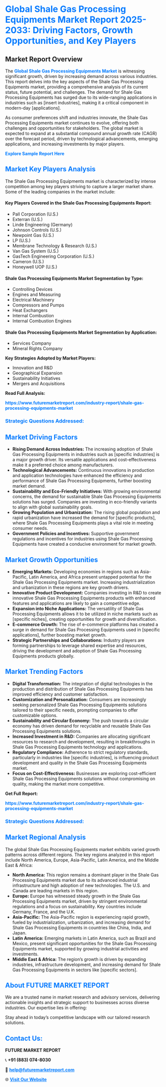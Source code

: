 <h1 style="color: #007BFF;">Global Shale Gas Processing Equipments Market Report 2025-2033: Driving Factors, Growth Opportunities, and Key Players</h1>

<section id="overview">
<h2>Market Report Overview</h2>
<p>The <a href="https://www.futuremarketreport.com/industry-report/shale-gas-processing-equipments-market" style="color: #007BFF; text-decoration: none;"><strong>Global Shale Gas Processing Equipments Market</strong></a> is witnessing significant growth, driven by increasing demand across various industries. This report delves into the key aspects of the Shale Gas Processing Equipments market, providing a comprehensive analysis of its current status, future potential, and challenges. The demand for Shale Gas Processing Equipments has surged due to its wide-ranging applications in industries such as [insert industries], making it a critical component in modern-day [applications].</p>
<p>As consumer preferences shift and industries innovate, the Shale Gas Processing Equipments market continues to evolve, offering both challenges and opportunities for stakeholders. The global market is expected to expand at a substantial compound annual growth rate (CAGR) over the forecast period, driven by technological advancements, emerging applications, and increasing investments by major players.</p>
</section>

<section id="overview">
<p><a href="https://www.futuremarketreport.com/request-sample/reportId=92943" style="color: #007BFF; text-decoration: none;"><strong>Explore Sample Report Here</strong></a></p>
</section>

<section id="key-players">
<h2 style="color: #007BFF;">Market Key Players Analysis</h2>
<p>The Shale Gas Processing Equipments market is characterized by intense competition among key players striving to capture a larger market share. Some of the leading companies in the market include:</p>
<h4>Key Players Covered in the Shale Gas Processing Equipments Report:</h4>
<ul><li>Pall Corporation (U.S.)</li><li>Exterran (U.S.)</li><li>Linde Engineering (Germany)</li><li>Johnson Controls (U.S.)</li><li>Newpoint Gas (U.S.)</li><li>LP (U.S.)</li><li>Membrane Technology &amp; Research (U.S.)</li><li>Van Gas System (U.S.)</li><li>GasTech Engineering Corporation (U.S.)</li><li>Cameron (U.S.)</li><li>Honeywell UOP (U.S.)</li></ul>
<h4>Shale Gas Processing Equipments Market Segmentation by Type:</h4>
<ul><li>Controlling Devices</li><li>Engines and Measuring</li><li>Electrical Machinery</li><li>Compressors and Pumps</li><li>Heat Exchangers</li><li>Internal Combustion</li><li>Internal Combustion Engines</li></ul>

<h4>Shale Gas Processing Equipments Market Segmentation by Application:</h4>
<ul><li>Services Company</li><li>Mineral Rights Company</li></ul>
<p><strong>Key Strategies Adopted by Market Players:</strong></p>
<ul>
<li>Innovation and R&D</li>
<li>Geographical Expansion</li>
<li>Sustainability Initiatives</li>
<li>Mergers and Acquisitions</li>
</ul>
</section>

<section>
<p><strong>Read Full Analysis: </strong></p><a href="https://www.futuremarketreport.com/industry-report/shale-gas-processing-equipments-market" style="color: #007BFF; text-decoration: none;"><strong>https://www.futuremarketreport.com/industry-report/shale-gas-processing-equipments-market</strong></a>
<h3 style="color: #007BFF;">Strategic Questions Addressed:</h3>
</section>

<section id="driving-factors">
<h2 style="color: #007BFF;">Market Driving Factors</h2>
<ul>
<li><strong>Rising Demand Across Industries:</strong> The increasing adoption of Shale Gas Processing Equipments in industries such as [specific industries] is a major growth driver. Its versatile applications and cost-effectiveness make it a preferred choice among manufacturers.</li>
<li><strong>Technological Advancements:</strong> Continuous innovations in production and application technologies have enhanced the efficiency and performance of Shale Gas Processing Equipments, further boosting market demand.</li>
<li><strong>Sustainability and Eco-Friendly Initiatives:</strong> With growing environmental concerns, the demand for sustainable Shale Gas Processing Equipments solutions has surged. Companies are investing in eco-friendly variants to align with global sustainability goals.</li>
<li><strong>Growing Population and Urbanization:</strong> The rising global population and rapid urbanization have increased the demand for [specific products], where Shale Gas Processing Equipments plays a vital role in meeting consumer needs.</li>
<li><strong>Government Policies and Incentives:</strong> Supportive government regulations and incentives for industries using Shale Gas Processing Equipments have created a conducive environment for market growth.</li>
</ul>
</section>

<section id="growth-opportunities">
<h2 style="color: #007BFF;">Market Growth Opportunities</h2>
<ul>
<li><strong>Emerging Markets:</strong> Developing economies in regions such as Asia-Pacific, Latin America, and Africa present untapped potential for the Shale Gas Processing Equipments market. Increasing industrialization and urbanization in these regions are key growth drivers.</li>
<li><strong>Innovative Product Development:</strong> Companies investing in R&D to create innovative Shale Gas Processing Equipments products with enhanced features and applications are likely to gain a competitive edge.</li>
<li><strong>Expansion into Niche Applications:</strong> The versatility of Shale Gas Processing Equipments allows it to be utilized in niche markets such as [specific niches], creating opportunities for growth and diversification.</li>
<li><strong>E-commerce Growth:</strong> The rise of e-commerce platforms has created a surge in demand for Shale Gas Processing Equipments used in [specific applications], further boosting market growth.</li>
<li><strong>Strategic Partnerships and Collaborations:</strong> Industry players are forming partnerships to leverage shared expertise and resources, driving the development and adoption of Shale Gas Processing Equipments products globally.</li>
</ul>
</section>

<section id="trending-factors">
<h2 style="color: #007BFF;">Market Trending Factors</h2>
<ul>
<li><strong>Digital Transformation:</strong> The integration of digital technologies in the production and distribution of Shale Gas Processing Equipments has improved efficiency and customer satisfaction.</li>
<li><strong>Customization and Personalization:</strong> Consumers are increasingly seeking personalized Shale Gas Processing Equipments solutions tailored to their specific needs, prompting companies to offer customizable options.</li>
<li><strong>Sustainability and Circular Economy:</strong> The push towards a circular economy has driven demand for recyclable and reusable Shale Gas Processing Equipments solutions.</li>
<li><strong>Increased Investment in R&D:</strong> Companies are allocating significant resources to research and development, resulting in breakthroughs in Shale Gas Processing Equipments technology and applications.</li>
<li><strong>Regulatory Compliance:</strong> Adherence to strict regulatory standards, particularly in industries like [specific industries], is influencing product development and quality in the Shale Gas Processing Equipments market.</li>
<li><strong>Focus on Cost-Effectiveness:</strong> Businesses are exploring cost-efficient Shale Gas Processing Equipments solutions without compromising on quality, making the market more competitive.</li>
</ul>
</section>

<section>
<p><strong>Get Full Report: </strong></p><a href="https://www.futuremarketreport.com/industry-report/shale-gas-processing-equipments-market" style="color: #007BFF; text-decoration: none;"><strong>https://www.futuremarketreport.com/industry-report/shale-gas-processing-equipments-market</strong></a>
<h3 style="color: #007BFF;">Strategic Questions Addressed:</h3>
</section>


<section id="regional-analysis">
<h2 style="color: #007BFF;">Market Regional Analysis</h2>
<p>The global Shale Gas Processing Equipments market exhibits varied growth patterns across different regions. The key regions analyzed in this report include North America, Europe, Asia-Pacific, Latin America, and the Middle East & Africa:</p>
<ul>
<li><strong>North America:</strong> This region remains a dominant player in the Shale Gas Processing Equipments market due to its advanced industrial infrastructure and high adoption of new technologies. The U.S. and Canada are leading markets in this region.</li>
<li><strong>Europe:</strong> Europe has witnessed steady growth in the Shale Gas Processing Equipments market, driven by stringent environmental regulations and a focus on sustainability. Key countries include Germany, France, and the U.K.</li>
<li><strong>Asia-Pacific:</strong> The Asia-Pacific region is experiencing rapid growth, fueled by industrialization, urbanization, and increasing demand for Shale Gas Processing Equipments in countries like China, India, and Japan.</li>
<li><strong>Latin America:</strong> Emerging markets in Latin America, such as Brazil and Mexico, present significant opportunities for the Shale Gas Processing Equipments market, supported by growing industrial activities and investments.</li>
<li><strong>Middle East & Africa:</strong> The region’s growth is driven by expanding industries, infrastructure development, and increasing demand for Shale Gas Processing Equipments in sectors like [specific sectors].</li>
</ul>
</section>

<footer>
<h2 style="color: #007BFF;">About FUTURE MARKET REPORT</h2>
<p>We are a trusted name in market research and advisory services, delivering actionable insights and strategic support to businesses across diverse industries. Our expertise lies in offering:</p>

<p>Stay ahead in today’s competitive landscape with our tailored research solutions.</p>

<h2 style="color: #007BFF;">Contact Us:</h2>
<p><strong>FUTURE MARKET REPORT</strong></p>
<p>📞 <strong>+91 (883) 074-8030</strong></p>
<p>📧 <strong><a href="mailto:help@futuremarketreport.com" style="color: #007BFF;">help@futuremarketreport.com</a></strong></p>
<p>🌐 <strong><a href="https://www.futuremarketreport.com/" style="color: #007BFF;">Visit Our Website</a></strong></p>
</footer>